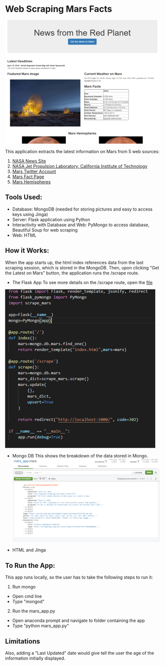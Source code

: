 # Web Scraping Mars Facts 
![Picture of App](https://github.com/cammster/FullStackSkillsLibrary/blob/master/Library/WebScrapingMars/Images/OverallSitePicture.PNG)

This application extracts the latest information on Mars from 5 web sources:

1. [NASA News Site](https://mars.nasa.gov/news/?page=0&per_page=40&order=publish_date+desc%2Ccreated_at+desc&search=&category=19%2C165%2C184%2C204&blank_scope=Latest)
2. [NASA Jet Propulsion Laboratory, California Institute of Technology](https://www.jpl.nasa.gov/spaceimages/?search=&category=Mars)
3. [Mars Twitter Account](https://twitter.com/marswxreport?lang=en)
4. [Mars Fact Page](https://space-facts.com/mars/)
5. [Mars Hemispheres](https://astrogeology.usgs.gov/search/results?q=hemisphere+enhanced&k1=target&v1=Mars)

## Tools Used: 
* Database: MongoDB (needed for storing pictures and easy to access keys using Jinga)
* Server: Flask application using Python
* Interactivity with Database and Web: PyMongo to access database, Beautiful Soup for web scraping
* Web: HTML 

## How it Works:
When the app starts up, the html index references data from the last scraping session, which is stored in the MongoDB. 
Then, upon clicking "Get the Latest on Mars" button, the application runs the /scrape route.

* The Flask App 
To see more details on the /scrape route, open the [file](https://github.com/cammster/FullStackSkillsLibrary/blob/master/Library/WebScrapingMars/scrape_mars.py)

![Mars Flask App](https://github.com/cammster/FullStackSkillsLibrary/blob/master/Library/WebScrapingMars/Images/MarsAppCode.PNG)


* Mongo DB
This shows the breakdown of the data stored in Mongo.
![MongoDB for Mars Dictionary](https://github.com/cammster/FullStackSkillsLibrary/blob/master/Library/WebScrapingMars/Images/MarsMongoPic.PNG)

* HTML and Jinga

## To Run the App: 
This app runs locally, so the user has to take the following steps to run it: 
1. Run mongo
* Open cmd line
* Type "mongod"
2. Run the mars_app.py
* Open anaconda prompt and navigate to folder containing the app
* Type "python mars_app.py"

## Limitations

Also, adding a "Last Updated" date would give tell the user the age of the information initially displayed. 


